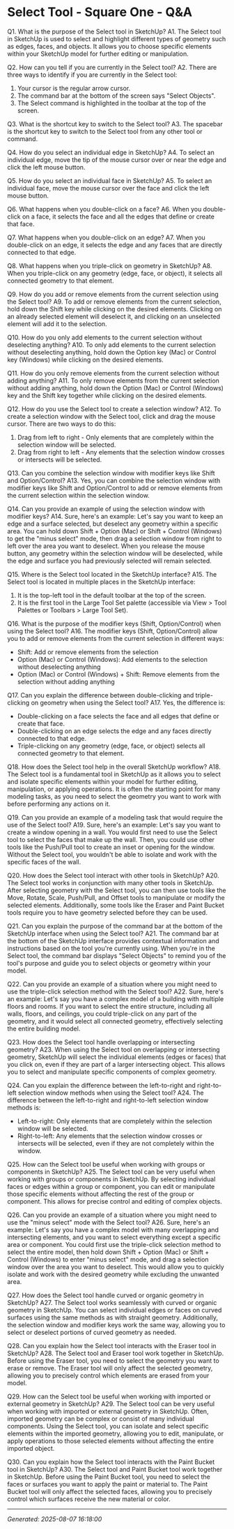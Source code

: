 # Select Tool - Square One - Q&A

Q1. What is the purpose of the Select tool in SketchUp?
A1. The Select tool in SketchUp is used to select and highlight different types of geometry such as edges, faces, and objects. It allows you to choose specific elements within your SketchUp model for further editing or manipulation.

Q2. How can you tell if you are currently in the Select tool?
A2. There are three ways to identify if you are currently in the Select tool:
1) Your cursor is the regular arrow cursor.
2) The command bar at the bottom of the screen says "Select Objects".
3) The Select command is highlighted in the toolbar at the top of the screen.

Q3. What is the shortcut key to switch to the Select tool?
A3. The spacebar is the shortcut key to switch to the Select tool from any other tool or command.

Q4. How do you select an individual edge in SketchUp?
A4. To select an individual edge, move the tip of the mouse cursor over or near the edge and click the left mouse button.

Q5. How do you select an individual face in SketchUp?
A5. To select an individual face, move the mouse cursor over the face and click the left mouse button.

Q6. What happens when you double-click on a face?
A6. When you double-click on a face, it selects the face and all the edges that define or create that face.

Q7. What happens when you double-click on an edge?
A7. When you double-click on an edge, it selects the edge and any faces that are directly connected to that edge.

Q8. What happens when you triple-click on geometry in SketchUp?
A8. When you triple-click on any geometry (edge, face, or object), it selects all connected geometry to that element.

Q9. How do you add or remove elements from the current selection using the Select tool?
A9. To add or remove elements from the current selection, hold down the Shift key while clicking on the desired elements. Clicking on an already selected element will deselect it, and clicking on an unselected element will add it to the selection.

Q10. How do you only add elements to the current selection without deselecting anything?
A10. To only add elements to the current selection without deselecting anything, hold down the Option key (Mac) or Control key (Windows) while clicking on the desired elements.

Q11. How do you only remove elements from the current selection without adding anything?
A11. To only remove elements from the current selection without adding anything, hold down the Option (Mac) or Control (Windows) key and the Shift key together while clicking on the desired elements.

Q12. How do you use the Select tool to create a selection window?
A12. To create a selection window with the Select tool, click and drag the mouse cursor. There are two ways to do this:
1) Drag from left to right - Only elements that are completely within the selection window will be selected.
2) Drag from right to left - Any elements that the selection window crosses or intersects will be selected.

Q13. Can you combine the selection window with modifier keys like Shift and Option/Control?
A13. Yes, you can combine the selection window with modifier keys like Shift and Option/Control to add or remove elements from the current selection within the selection window.

Q14. Can you provide an example of using the selection window with modifier keys?
A14. Sure, here's an example: Let's say you want to keep an edge and a surface selected, but deselect any geometry within a specific area. You can hold down Shift + Option (Mac) or Shift + Control (Windows) to get the "minus select" mode, then drag a selection window from right to left over the area you want to deselect. When you release the mouse button, any geometry within the selection window will be deselected, while the edge and surface you had previously selected will remain selected.

Q15. Where is the Select tool located in the SketchUp interface?
A15. The Select tool is located in multiple places in the SketchUp interface:
1) It is the top-left tool in the default toolbar at the top of the screen.
2) It is the first tool in the Large Tool Set palette (accessible via View > Tool Palettes or Toolbars > Large Tool Set).

Q16. What is the purpose of the modifier keys (Shift, Option/Control) when using the Select tool?
A16. The modifier keys (Shift, Option/Control) allow you to add or remove elements from the current selection in different ways:
- Shift: Add or remove elements from the selection
- Option (Mac) or Control (Windows): Add elements to the selection without deselecting anything
- Option (Mac) or Control (Windows) + Shift: Remove elements from the selection without adding anything

Q17. Can you explain the difference between double-clicking and triple-clicking on geometry when using the Select tool?
A17. Yes, the difference is:
- Double-clicking on a face selects the face and all edges that define or create that face.
- Double-clicking on an edge selects the edge and any faces directly connected to that edge.
- Triple-clicking on any geometry (edge, face, or object) selects all connected geometry to that element.

Q18. How does the Select tool help in the overall SketchUp workflow?
A18. The Select tool is a fundamental tool in SketchUp as it allows you to select and isolate specific elements within your model for further editing, manipulation, or applying operations. It is often the starting point for many modeling tasks, as you need to select the geometry you want to work with before performing any actions on it.

Q19. Can you provide an example of a modeling task that would require the use of the Select tool?
A19. Sure, here's an example: Let's say you want to create a window opening in a wall. You would first need to use the Select tool to select the faces that make up the wall. Then, you could use other tools like the Push/Pull tool to create an inset or opening for the window. Without the Select tool, you wouldn't be able to isolate and work with the specific faces of the wall.

Q20. How does the Select tool interact with other tools in SketchUp?
A20. The Select tool works in conjunction with many other tools in SketchUp. After selecting geometry with the Select tool, you can then use tools like the Move, Rotate, Scale, Push/Pull, and Offset tools to manipulate or modify the selected elements. Additionally, some tools like the Eraser and Paint Bucket tools require you to have geometry selected before they can be used.

Q21. Can you explain the purpose of the command bar at the bottom of the SketchUp interface when using the Select tool?
A21. The command bar at the bottom of the SketchUp interface provides contextual information and instructions based on the tool you're currently using. When you're in the Select tool, the command bar displays "Select Objects" to remind you of the tool's purpose and guide you to select objects or geometry within your model.

Q22. Can you provide an example of a situation where you might need to use the triple-click selection method with the Select tool?
A22. Sure, here's an example: Let's say you have a complex model of a building with multiple floors and rooms. If you want to select the entire structure, including all walls, floors, and ceilings, you could triple-click on any part of the geometry, and it would select all connected geometry, effectively selecting the entire building model.

Q23. How does the Select tool handle overlapping or intersecting geometry?
A23. When using the Select tool on overlapping or intersecting geometry, SketchUp will select the individual elements (edges or faces) that you click on, even if they are part of a larger intersecting object. This allows you to select and manipulate specific components of complex geometry.

Q24. Can you explain the difference between the left-to-right and right-to-left selection window methods when using the Select tool?
A24. The difference between the left-to-right and right-to-left selection window methods is:
- Left-to-right: Only elements that are completely within the selection window will be selected.
- Right-to-left: Any elements that the selection window crosses or intersects will be selected, even if they are not completely within the window.

Q25. How can the Select tool be useful when working with groups or components in SketchUp?
A25. The Select tool can be very useful when working with groups or components in SketchUp. By selecting individual faces or edges within a group or component, you can edit or manipulate those specific elements without affecting the rest of the group or component. This allows for precise control and editing of complex objects.

Q26. Can you provide an example of a situation where you might need to use the "minus select" mode with the Select tool?
A26. Sure, here's an example: Let's say you have a complex model with many overlapping and intersecting elements, and you want to select everything except a specific area or component. You could first use the triple-click selection method to select the entire model, then hold down Shift + Option (Mac) or Shift + Control (Windows) to enter "minus select" mode, and drag a selection window over the area you want to deselect. This would allow you to quickly isolate and work with the desired geometry while excluding the unwanted area.

Q27. How does the Select tool handle curved or organic geometry in SketchUp?
A27. The Select tool works seamlessly with curved or organic geometry in SketchUp. You can select individual edges or faces on curved surfaces using the same methods as with straight geometry. Additionally, the selection window and modifier keys work the same way, allowing you to select or deselect portions of curved geometry as needed.

Q28. Can you explain how the Select tool interacts with the Eraser tool in SketchUp?
A28. The Select tool and Eraser tool work together in SketchUp. Before using the Eraser tool, you need to select the geometry you want to erase or remove. The Eraser tool will only affect the selected geometry, allowing you to precisely control which elements are erased from your model.

Q29. How can the Select tool be useful when working with imported or external geometry in SketchUp?
A29. The Select tool can be very useful when working with imported or external geometry in SketchUp. Often, imported geometry can be complex or consist of many individual components. Using the Select tool, you can isolate and select specific elements within the imported geometry, allowing you to edit, manipulate, or apply operations to those selected elements without affecting the entire imported object.

Q30. Can you explain how the Select tool interacts with the Paint Bucket tool in SketchUp?
A30. The Select tool and Paint Bucket tool work together in SketchUp. Before using the Paint Bucket tool, you need to select the faces or surfaces you want to apply the paint or material to. The Paint Bucket tool will only affect the selected faces, allowing you to precisely control which surfaces receive the new material or color.

---
*Generated: 2025-08-07 16:18:00*
